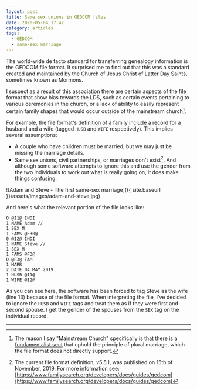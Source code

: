 ```yaml
---
layout: post
title: Same sex unions in GEDCOM files
date: 2020-05-04 17:42
category: articles
tags:
  - GEDCOM
  - same-sex marriage
---
```


The world-wide de facto standard for transferring genealogy information is the GEDCOM file format. It surprised me to find out that this was a standard created and maintained by the Church of Jesus Christ of Latter Day Saints, sometimes known as Mormons.

I suspect as a result of this association there are certain aspects of the file format that show bias towards the LDS, such as certain events pertaining to various ceremonies in the church, or a lack of ability to easily represent certain family shapes that would occur outside of the mainstream church[^mainstream-church].

For example, the file format's definition of a family include a record for a husband and a wife (tagged `HUSB` and `WIFE` respectively). This implies several assumptions:
* A couple who have children must be married, but we may just be missing the marriage details.
* Same sex unions, civil partnerships, or marriages don't exist[^current-file-format].
 And although some software attempts to ignore this and use the gender from the two individuals to work out what is really going on, it does make things confusing.

![Adam and Steve - The first same-sex marriage]({{ site.baseurl }}/assets/images/adam-and-steve.jpg)

And here's what the relevant portion of the file looks like:

~~~
0 @I1@ INDI
1 NAME Adam //
1 SEX M
1 FAMS @F30@
0 @I2@ INDI
1 NAME Steve //
1 SEX M
1 FAMS @F3@
0 @F3@ FAM
1 MARR
2 DATE 04 MAY 2019
1 HUSB @I1@
1 WIFE @I2@
~~~

As you can see here, the software has been forced to tag Steve as the wife (line 13) because of the file format. When interpreting the file, I've decided to ignore the `HUSB` and `WIFE` tags and treat them as if they were first and second spouse. I get the gender of the spouses from the `SEX` tag on the individual record.

---

[^mainstream-church]: The reason I say "Mainstream Church" specifically is that there is a [fundamentalist sect](https://en.wikipedia.org/wiki/Mormon_fundamentalism) that uphold the principle of plural marriage, which the file format does not directly support.

[^current-file-format]: The current file format definition, v5.5.1, was published on 15th of November, 2019. For more information see: [https://www.familysearch.org/developers/docs/guides/gedcom](https://www.familysearch.org/developers/docs/guides/gedcom)